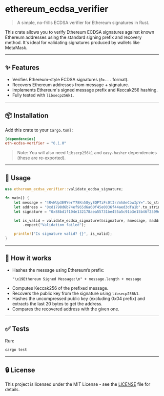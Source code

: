 # ethereum_ecdsa_verifier

> A simple, no-frills ECDSA verifier for Ethereum signatures in Rust.

This crate allows you to verify Ethereum ECDSA signatures against known Ethereum addresses using the standard signing prefix and recovery method. It's ideal for validating signatures produced by wallets like MetaMask.

---

## ✨ Features

- Verifies Ethereum-style ECDSA signatures (`0x...` format).
- Recovers Ethereum addresses from message + signature.
- Implements Ethereum's signed message prefix and Keccak256 hashing.
- Fully tested with `libsecp256k1`.

---

## 📦 Installation

Add this crate to your `Cargo.toml`:

```toml
[dependencies]
eth-ecdsa-verifier = "0.1.0"
```

> Note: You will also need `libsecp256k1` and `easy-hasher` dependencies (these are re-exported).

---

## 🚀 Usage

```rust
use ethereum_ecdsa_verifier::validate_ecdsa_signature;

fn main() {
    let message = "4RvWUp3E9YerY78Kn5UyyEQPTiFs0tIr/mhAeCbwIpY=".to_string();
    let address = "0xd1798d6b74ef965d6a60f45e0036f44aed3dfa1b".to_string();
    let signature = "0x88bd1f104e132178aea55731be455a5c91b3e15b46f2599e9472d926270d458f4116eea0273fb5dc36238992154afc652aa7c1d91569b596db00146b4e5443fa1b".to_string();

    let is_valid = validate_ecdsa_signature(&signature, &message, &address)
        .expect("Validation failed");

    println!("Is signature valid? {}", is_valid);
}
```

---

## 📖 How it works

- Hashes the message using Ethereum’s prefix:
  ```
  "\x19Ethereum Signed Message:\n" + message.length + message
  ```
- Computes Keccak256 of the prefixed message.
- Recovers the public key from the signature using `libsecp256k1`.
- Hashes the uncompressed public key (excluding 0x04 prefix) and extracts the last 20 bytes to get the address.
- Compares the recovered address with the given one.

---

## ✅ Tests

Run:

```bash
cargo test
```

---

## 🔒 License

This project is licensed under the MIT License - see the [LICENSE](LICENSE) file for details.